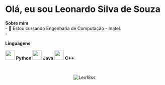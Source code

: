 <h1>Olá, eu sou Leonardo Silva de Souza</h1>

<p align="left"><b>Sobre mim</b> <br>
- 🔭 Estou cursando Engenharia de Computação - Inatel.<br/>
- 
<p align="left"><b>Linguagens</b> <br>

<p>
<img height="30" src="https://www.flaticon.com/svg/static/icons/svg/1822/1822899.svg"/> <strong> Python </strong> 
<img height="30" src="https://www.flaticon.com/svg/static/icons/svg/226/226777.svg"/> <strong> Java </strong> 
<img height="30" src="https://www.flaticon.com/svg/static/icons/svg/919/919841.svg"/> <strong> C++ </strong>  
</p>

<br />
<p align="center"> <img src="https://github-readme-stats.vercel.app/api?username=Leo18ss&show_icons=true&theme=dark" alt="Leo18ss" /> 
</p>
